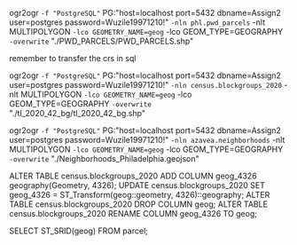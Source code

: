 ogr2ogr `
    -f "PostgreSQL" `
    PG:"host=localhost port=5432 dbname=Assign2 user=postgres password=Wuzile19971210!" `
    -nln phl.pwd_parcels `
    -nlt MULTIPOLYGON `
    -lco GEOMETRY_NAME=geog `
    -lco GEOM_TYPE=GEOGRAPHY `
    -overwrite `
    "./PWD_PARCELS/PWD_PARCELS.shp"

remember to transfer the crs in sql

ogr2ogr `
    -f "PostgreSQL" `
    PG:"host=localhost port=5432 dbname=Assign2 user=postgres password=Wuzile19971210!" `
    -nln census.blockgroups_2020 `
    -nlt MULTIPOLYGON `
    -lco GEOMETRY_NAME=geog `
    -lco GEOM_TYPE=GEOGRAPHY `
    -overwrite `
    "./tl_2020_42_bg/tl_2020_42_bg.shp"

ogr2ogr `
    -f "PostgreSQL" `
    PG:"host=localhost port=5432 dbname=Assign2 user=postgres password=Wuzile19971210!" `
    -nln azavea.neighborhoods `
    -nlt MULTIPOLYGON `
    -lco GEOMETRY_NAME=geog `
    -lco GEOM_TYPE=GEOGRAPHY `
    -overwrite `
    "./Neighborhoods_Philadelphia.geojson"

ALTER TABLE census.blockgroups_2020 ADD COLUMN geog_4326 geography(Geometry, 4326);
UPDATE census.blockgroups_2020 SET geog_4326 = ST_Transform(geog::geometry, 4326)::geography;
ALTER TABLE census.blockgroups_2020 DROP COLUMN geog;
ALTER TABLE census.blockgroups_2020 RENAME COLUMN geog_4326 TO geog;

SELECT ST_SRID(geog) FROM parcel;